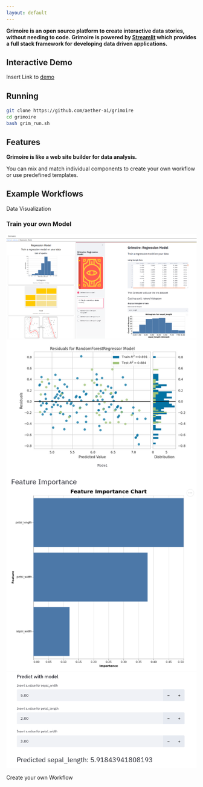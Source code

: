 ```yaml
---
layout: default
---
```


**Grimoire is an open source platform to create interactive data stories, without needing to code.
Grimoire is powered by [Streamlit](https://www.streamlit.io/) which provides a full stack framework for developing data driven applications.**

## Interactive Demo
Insert Link to [demo](#)


## Running
```bash
git clone https://github.com/aether-ai/grimoire
cd grimoire
bash grim_run.sh
```

## Features 

**Grimoire is like a web site builder for data analysis.**

You can mix and match individual components to create your own workflow or use predefined templates.   

## Example Workflows
Data Visualization


### Train your own Model
![View data](images/model-train1.png "View data")
![Train model](images/model-train2.png "Train Model")
![Predict with Model](images/model-train3.png "Predict with Model")


Create your own Workflow
